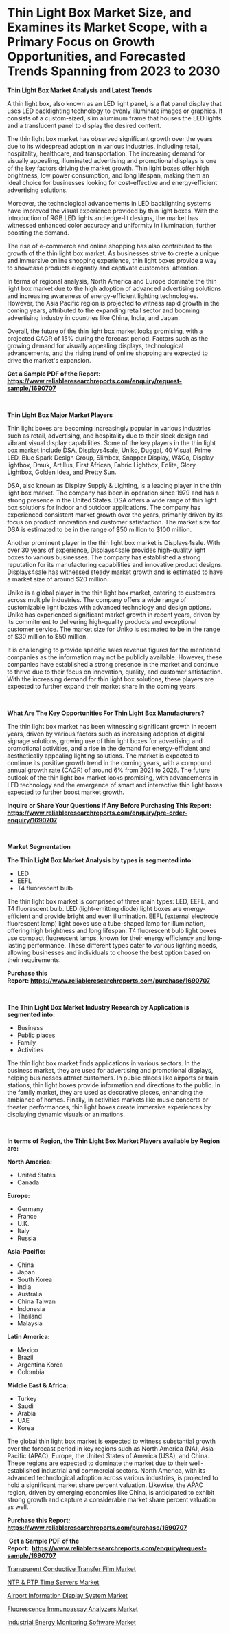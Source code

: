 <p><h1>Thin Light Box Market Size, and Examines its Market Scope, with a Primary Focus on Growth Opportunities, and Forecasted Trends Spanning from 2023 to 2030</h1></p><p><strong>Thin Light Box Market Analysis and Latest Trends</strong></p>
<p><p>A thin light box, also known as an LED light panel, is a flat panel display that uses LED backlighting technology to evenly illuminate images or graphics. It consists of a custom-sized, slim aluminum frame that houses the LED lights and a translucent panel to display the desired content.</p><p>The thin light box market has observed significant growth over the years due to its widespread adoption in various industries, including retail, hospitality, healthcare, and transportation. The increasing demand for visually appealing, illuminated advertising and promotional displays is one of the key factors driving the market growth. Thin light boxes offer high brightness, low power consumption, and long lifespan, making them an ideal choice for businesses looking for cost-effective and energy-efficient advertising solutions.</p><p>Moreover, the technological advancements in LED backlighting systems have improved the visual experience provided by thin light boxes. With the introduction of RGB LED lights and edge-lit designs, the market has witnessed enhanced color accuracy and uniformity in illumination, further boosting the demand.</p><p>The rise of e-commerce and online shopping has also contributed to the growth of the thin light box market. As businesses strive to create a unique and immersive online shopping experience, thin light boxes provide a way to showcase products elegantly and captivate customers' attention.</p><p>In terms of regional analysis, North America and Europe dominate the thin light box market due to the high adoption of advanced advertising solutions and increasing awareness of energy-efficient lighting technologies. However, the Asia Pacific region is projected to witness rapid growth in the coming years, attributed to the expanding retail sector and booming advertising industry in countries like China, India, and Japan.</p><p>Overall, the future of the thin light box market looks promising, with a projected CAGR of 15% during the forecast period. Factors such as the growing demand for visually appealing displays, technological advancements, and the rising trend of online shopping are expected to drive the market's expansion.</p></p>
<p><strong>Get a Sample PDF of the Report:&nbsp; <a href="https://www.reliableresearchreports.com/enquiry/request-sample/1690707">https://www.reliableresearchreports.com/enquiry/request-sample/1690707</a></strong></p>
<p>&nbsp;</p>
<p><strong>Thin Light Box Major Market Players</strong></p>
<p><p>Thin light boxes are becoming increasingly popular in various industries such as retail, advertising, and hospitality due to their sleek design and vibrant visual display capabilities. Some of the key players in the thin light box market include DSA, Displays4sale, Uniko, Duggal, 40 Visual, Prime LED, Blue Spark Design Group, Slimbox, Snapper Display, W&Co, Display lightbox, Dmuk, Artillus, First African, Fabric Lightbox, Edlite, Glory Lightbox, Golden Idea, and Pretty Sun. </p><p>DSA, also known as Display Supply & Lighting, is a leading player in the thin light box market. The company has been in operation since 1979 and has a strong presence in the United States. DSA offers a wide range of thin light box solutions for indoor and outdoor applications. The company has experienced consistent market growth over the years, primarily driven by its focus on product innovation and customer satisfaction. The market size for DSA is estimated to be in the range of $50 million to $100 million.</p><p>Another prominent player in the thin light box market is Displays4sale. With over 30 years of experience, Displays4sale provides high-quality light boxes to various businesses. The company has established a strong reputation for its manufacturing capabilities and innovative product designs. Displays4sale has witnessed steady market growth and is estimated to have a market size of around $20 million.</p><p>Uniko is a global player in the thin light box market, catering to customers across multiple industries. The company offers a wide range of customizable light boxes with advanced technology and design options. Uniko has experienced significant market growth in recent years, driven by its commitment to delivering high-quality products and exceptional customer service. The market size for Uniko is estimated to be in the range of $30 million to $50 million.</p><p>It is challenging to provide specific sales revenue figures for the mentioned companies as the information may not be publicly available. However, these companies have established a strong presence in the market and continue to thrive due to their focus on innovation, quality, and customer satisfaction. With the increasing demand for thin light box solutions, these players are expected to further expand their market share in the coming years.</p></p>
<p>&nbsp;</p>
<p><strong>What Are The Key Opportunities For Thin Light Box Manufacturers?</strong></p>
<p><p>The thin light box market has been witnessing significant growth in recent years, driven by various factors such as increasing adoption of digital signage solutions, growing use of thin light boxes for advertising and promotional activities, and a rise in the demand for energy-efficient and aesthetically appealing lighting solutions. The market is expected to continue its positive growth trend in the coming years, with a compound annual growth rate (CAGR) of around 6% from 2021 to 2026. The future outlook of the thin light box market looks promising, with advancements in LED technology and the emergence of smart and interactive thin light boxes expected to further boost market growth.</p></p>
<p><strong>Inquire or Share Your Questions If Any Before Purchasing This Report: <a href="https://www.reliableresearchreports.com/enquiry/pre-order-enquiry/1690707">https://www.reliableresearchreports.com/enquiry/pre-order-enquiry/1690707</a></strong></p>
<p>&nbsp;</p>
<p><strong>Market Segmentation</strong></p>
<p><strong>The Thin Light Box Market Analysis by types is segmented into:</strong></p>
<p><ul><li>LED</li><li>EEFL</li><li>T4 fluorescent bulb</li></ul></p>
<p><p>The thin light box market is comprised of three main types: LED, EEFL, and T4 fluorescent bulb. LED (light-emitting diode) light boxes are energy-efficient and provide bright and even illumination. EEFL (external electrode fluorescent lamp) light boxes use a tube-shaped lamp for illumination, offering high brightness and long lifespan. T4 fluorescent bulb light boxes use compact fluorescent lamps, known for their energy efficiency and long-lasting performance. These different types cater to various lighting needs, allowing businesses and individuals to choose the best option based on their requirements.</p></p>
<p><strong>Purchase this Report:&nbsp;<a href="https://www.reliableresearchreports.com/purchase/1690707">https://www.reliableresearchreports.com/purchase/1690707</a></strong></p>
<p>&nbsp;</p>
<p><strong>The Thin Light Box Market Industry Research by Application is segmented into:</strong></p>
<p><ul><li>Business</li><li>Public places</li><li>Family</li><li>Activities</li></ul></p>
<p><p>The thin light box market finds applications in various sectors. In the business market, they are used for advertising and promotional displays, helping businesses attract customers. In public places like airports or train stations, thin light boxes provide information and directions to the public. In the family market, they are used as decorative pieces, enhancing the ambiance of homes. Finally, in activities markets like music concerts or theater performances, thin light boxes create immersive experiences by displaying dynamic visuals or animations.</p></p>
<p>&nbsp;</p>
<p><strong>In terms of Region, the Thin Light Box Market Players available by Region are:</strong></p>
<p>
    <p> <strong> North America: </strong>
        <ul>
            <li>United States</li>
            <li>Canada</li>
        </ul>
        </p> 
    <p> <strong> Europe: </strong>
        <ul>
            <li>Germany</li>
            <li>France</li>
            <li>U.K.</li>
            <li>Italy</li>
            <li>Russia</li>
        </ul>
        </p> 
    <p> <strong> Asia-Pacific: </strong>
        <ul>
            <li>China</li>
            <li>Japan</li>
            <li>South Korea</li>
            <li>India</li>
            <li>Australia</li>
            <li>China Taiwan</li>
            <li>Indonesia</li>
            <li>Thailand</li>
            <li>Malaysia</li>
        </ul>
        </p> 
    <p> <strong> Latin America: </strong>
        <ul>
            <li>Mexico</li>
            <li>Brazil</li>
            <li>Argentina Korea</li>
            <li>Colombia</li>
        </ul>
        </p> 
    <p> <strong> Middle East & Africa: </strong>
        <ul>
            <li>Turkey</li>
            <li>Saudi</li>
            <li>Arabia</li>
            <li>UAE</li>
            <li>Korea</li>
        </ul>
    </p>
    </p>
<p><p>The global thin light box market is expected to witness substantial growth over the forecast period in key regions such as North America (NA), Asia-Pacific (APAC), Europe, the United States of America (USA), and China. These regions are expected to dominate the market due to their well-established industrial and commercial sectors. North America, with its advanced technological adoption across various industries, is projected to hold a significant market share percent valuation. Likewise, the APAC region, driven by emerging economies like China, is anticipated to exhibit strong growth and capture a considerable market share percent valuation as well.</p></p>
<p><strong>Purchase this Report: <a href="https://www.reliableresearchreports.com/purchase/1690707">https://www.reliableresearchreports.com/purchase/1690707</a></strong></p>
<p>&nbsp;<strong>Get a Sample PDF of the Report:&nbsp;&nbsp;<a href="https://www.reliableresearchreports.com/enquiry/request-sample/1690707">https://www.reliableresearchreports.com/enquiry/request-sample/1690707</a></strong></p>
<p><strong></strong></p>
<p><p><a href="https://medium.com/@shanelerde/analyzing-transparent-conductive-transfer-film-market-global-industry-perspective-and-forecast-2c294caf0b0b">Transparent Conductive Transfer Film Market</a></p><p><a href="https://medium.com/@skylargrant2023/ntp-ptp-time-servers-market-report-reveals-the-latest-trends-and-growth-opportunities-of-this-3b2c378e0ac7">NTP & PTP Time Servers Market</a></p><p><a href="https://www.linkedin.com/pulse/airport-information-display-system-market-size-share-amp-nn73e/">Airport Information Display System Market</a></p><p><a href="https://www.linkedin.com/pulse/decoding-fluorescence-immunoassay-analyzers-market-deep-mq17f/">Fluorescence Immunoassay Analyzers Market</a></p><p><a href="https://www.linkedin.com/pulse/industrial-energy-monitoring-software-market-size-share-yzpwf/">Industrial Energy Monitoring Software Market</a></p></p>